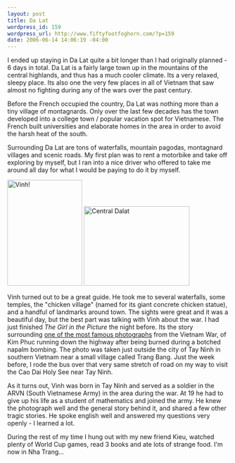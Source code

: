 ```yaml
--- 
layout: post
title: Da Lat
wordpress_id: 159
wordpress_url: http://www.fiftyfootfoghorn.com/?p=159
date: 2006-06-14 14:06:19 -04:00
---
```

I ended up staying in Da Lat quite a bit longer than I had originally planned - 6 days in total. Da Lat is a fairly large town up in the mountains of the central highlands, and thus has a much cooler climate. Its a very relaxed, sleepy place. Its also one the very few places in all of Vietnam that saw almost no fighting during any of the wars over the past century.

Before the French occupied the country, Da Lat was nothing more than a tiny village of montagnards. Only over the last few decades has the town developed into a college town / popular vacation spot for Vietnamese. The French built universities and elaborate homes in the area in order to avoid the harsh heat of the south.

Surrounding Da Lat are tons of waterfalls, mountain pagodas, montagnard villages and scenic roads. My first plan was to rent a motorbike and take off exploring by myself, but I ran into a nice driver who offered to take me around all day for what I would be paying to do it by myself.

<a href="http://flickr.com/photos/fiftyfeet/167054037"><img src="http://static.flickr.com/69/167054037_299c9fe4e1_m.jpg" width="170" height="240" alt="Vinh!" border="0" /></a> <a href="http://flickr.com/photos/fiftyfeet/167054292"><img src="http://static.flickr.com/53/167054292_24c8e9f005_m.jpg" width="240" height="180" alt="Central Dalat" border="0" /></a> 

Vinh turned out to be a great guide. He took me to several waterfalls, some temples, the "chicken village" (named for its giant concrete chicken statue), and a handful of landmarks around town. The sights were great and it was a beautiful day, but the best part was talking with Vinh about the war. I had just finished <em>The Girl in the Picture</em> the night before. Its the story surrounding <a href="http://www.iraqwar.co.uk/kimphuc2.jpg" rel="lightbox">one of the most famous photographs</a> from the Vietnam War, of Kim Phuc running down the highway after being burned during a botched napalm bombing. The photo was taken just outside the city of Tay Ninh in southern Vietnam near a small village called Trang Bang. Just the week before, I rode the bus over that very same stretch of road on my way to visit the Cao Dai Holy See near Tay Ninh. 

As it turns out, Vinh was born in Tay Ninh and served as a soldier in the ARVN (South Vietnamese Army) in the area during the war. At 19 he had to give up his life as a student of mathematics and joined the army. He knew the photograph well and the general story behind it, and shared a few other tragic stories. He spoke english well and answered my questions very openly - I learned a lot.

During the rest of my time I hung out with my new friend Kieu, watched plenty of World Cup games, read 3 books and ate lots of strange food. I'm now in Nha Trang...
